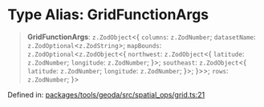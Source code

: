 # Type Alias: GridFunctionArgs

> **GridFunctionArgs**: `z.ZodObject`\<\{ `columns`: `z.ZodNumber`; `datasetName`: `z.ZodOptional`\<`z.ZodString`\>; `mapBounds`: `z.ZodOptional`\<`z.ZodObject`\<\{ `northwest`: `z.ZodObject`\<\{ `latitude`: `z.ZodNumber`; `longitude`: `z.ZodNumber`; \}\>; `southeast`: `z.ZodObject`\<\{ `latitude`: `z.ZodNumber`; `longitude`: `z.ZodNumber`; \}\>; \}\>\>; `rows`: `z.ZodNumber`; \}\>

Defined in: [packages/tools/geoda/src/spatial\_ops/grid.ts:21](https://github.com/geodaopenjs/openassistant/blob/0a6a7e7306d75a25dc968b3117f04cb7bd613bec/packages/tools/geoda/src/spatial_ops/grid.ts#L21)
